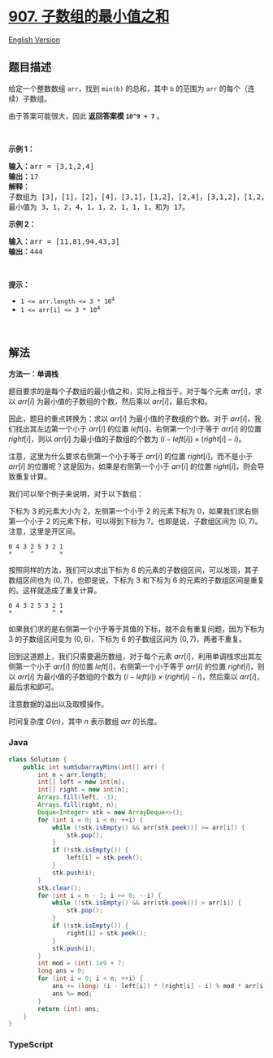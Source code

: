 # [907. 子数组的最小值之和](https://leetcode.cn/problems/sum-of-subarray-minimums)

[English Version](/solution/0900-0999/0907.Sum%20of%20Subarray%20Minimums/README_EN.md)

## 题目描述

<!-- 这里写题目描述 -->

<p>给定一个整数数组 <code>arr</code>，找到 <code>min(b)</code> 的总和，其中 <code>b</code> 的范围为 <code>arr</code> 的每个（连续）子数组。</p>

<p>由于答案可能很大，因此<strong> 返回答案模 <code>10^9 + 7</code></strong> 。</p>

<p> </p>

<p><strong>示例 1：</strong></p>

<pre>
<strong>输入：</strong>arr = [3,1,2,4]
<strong>输出：</strong>17
<strong>解释：
</strong>子数组为<strong> </strong>[3]，[1]，[2]，[4]，[3,1]，[1,2]，[2,4]，[3,1,2]，[1,2,4]，[3,1,2,4]。 
最小值为 3，1，2，4，1，1，2，1，1，1，和为 17。</pre>

<p><strong>示例 2：</strong></p>

<pre>
<strong>输入：</strong>arr = [11,81,94,43,3]
<strong>输出：</strong>444
</pre>

<p> </p>

<p><strong>提示：</strong></p>

<ul>
	<li><code>1 <= arr.length <= 3 * 10<sup>4</sup></code></li>
	<li><code>1 <= arr[i] <= 3 * 10<sup>4</sup></code></li>
</ul>

<p> </p>

## 解法

**方法一：单调栈**

题目要求的是每个子数组的最小值之和，实际上相当于，对于每个元素 $arr[i]$，求以 $arr[i]$ 为最小值的子数组的个数，然后乘以 $arr[i]$，最后求和。

因此，题目的重点转换为：求以 $arr[i]$ 为最小值的子数组的个数。对于 $arr[i]$，我们找出其左边第一个小于 $arr[i]$ 的位置 $left[i]$，右侧第一个小于等于 $arr[i]$ 的位置 $right[i]$，则以 $arr[i]$ 为最小值的子数组的个数为 $(i - left[i]) \times (right[i] - i)$。

注意，这里为什么要求右侧第一个小于等于 $arr[i]$ 的位置 $right[i]$，而不是小于 $arr[i]$ 的位置呢？这是因为，如果是右侧第一个小于 $arr[i]$ 的位置 $right[i]$，则会导致重复计算。

我们可以举个例子来说明，对于以下数组：

下标为 $3$ 的元素大小为 $2$，左侧第一个小于 $2$ 的元素下标为 $0$，如果我们求右侧第一个小于 $2$ 的元素下标，可以得到下标为 $7$。也即是说，子数组区间为 $(0, 7)$。注意，这里是开区间。

```
0 4 3 2 5 3 2 1
*     ^       *
```

按照同样的方法，我们可以求出下标为 $6$ 的元素的子数组区间，可以发现，其子数组区间也为 $(0, 7)$，也即是说，下标为 $3$ 和下标为 $6$ 的元素的子数组区间是重复的。这样就造成了重复计算。

```
0 4 3 2 5 3 2 1
*           ^ *
```

如果我们求的是右侧第一个小于等于其值的下标，就不会有重复问题，因为下标为 $3$ 的子数组区间变为 $(0, 6)$，下标为 $6$ 的子数组区间为 $(0, 7)$，两者不重复。

回到这道题上，我们只需要遍历数组，对于每个元素 $arr[i]$，利用单调栈求出其左侧第一个小于 $arr[i]$ 的位置 $left[i]$，右侧第一个小于等于 $arr[i]$ 的位置 $right[i]$，则以 $arr[i]$ 为最小值的子数组的个数为 $(i - left[i]) \times (right[i] - i)$，然后乘以 $arr[i]$，最后求和即可。

注意数据的溢出以及取模操作。

时间复杂度 $O(n)$，其中 $n$ 表示数组 $arr$ 的长度。

### **Java**

```java
class Solution {
    public int sumSubarrayMins(int[] arr) {
        int n = arr.length;
        int[] left = new int[n];
        int[] right = new int[n];
        Arrays.fill(left, -1);
        Arrays.fill(right, n);
        Deque<Integer> stk = new ArrayDeque<>();
        for (int i = 0; i < n; ++i) {
            while (!stk.isEmpty() && arr[stk.peek()] >= arr[i]) {
                stk.pop();
            }
            if (!stk.isEmpty()) {
                left[i] = stk.peek();
            }
            stk.push(i);
        }
        stk.clear();
        for (int i = n - 1; i >= 0; --i) {
            while (!stk.isEmpty() && arr[stk.peek()] > arr[i]) {
                stk.pop();
            }
            if (!stk.isEmpty()) {
                right[i] = stk.peek();
            }
            stk.push(i);
        }
        int mod = (int) 1e9 + 7;
        long ans = 0;
        for (int i = 0; i < n; ++i) {
            ans += (long) (i - left[i]) * (right[i] - i) % mod * arr[i] % mod;
            ans %= mod;
        }
        return (int) ans;
    }
}
```

### **TypeScript**
